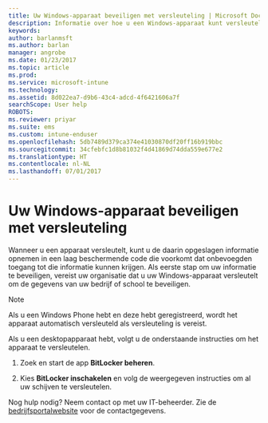 ```yaml
---
title: Uw Windows-apparaat beveiligen met versleuteling | Microsoft Docs
description: Informatie over hoe u een Windows-apparaat kunt versleutelen
keywords: 
author: barlanmsft
ms.author: barlan
manager: angrobe
ms.date: 01/23/2017
ms.topic: article
ms.prod: 
ms.service: microsoft-intune
ms.technology: 
ms.assetid: 8d022ea7-d9b6-43c4-adcd-4f6421606a7f
searchScope: User help
ROBOTS: 
ms.reviewer: priyar
ms.suite: ems
ms.custom: intune-enduser
ms.openlocfilehash: 5db7489d379ca374e41030870df20ff16b919bbc
ms.sourcegitcommit: 34cfebfc1d8b81032f4d41869d74dda559e677e2
ms.translationtype: HT
ms.contentlocale: nl-NL
ms.lasthandoff: 07/01/2017
---
```

# <a name="how-to-protect-your-windows-device-using-encryption"></a>Uw Windows-apparaat beveiligen met versleuteling

Wanneer u een apparaat versleutelt, kunt u de daarin opgeslagen informatie opnemen in een laag beschermende code die voorkomt dat onbevoegden toegang tot die informatie kunnen krijgen. Als eerste stap om uw informatie te beveiligen, vereist uw organisatie dat u uw Windows-apparaat versleutelt om de gegevens van uw bedrijf of school te beveiligen.

> [!Note]
> Als u een Windows Phone hebt en deze hebt geregistreerd, wordt het apparaat automatisch versleuteld als versleuteling is vereist.

Als u een desktopapparaat hebt, volgt u de onderstaande instructies om het apparaat te versleutelen.

1.  Zoek en start de app **BitLocker beheren**.

2.  Kies **BitLocker inschakelen** en volg de weergegeven instructies om al uw schijven te versleutelen.

Nog hulp nodig? Neem contact op met uw IT-beheerder. Zie de [bedrijfsportalwebsite](http://portal.manage.microsoft.com) voor de contactgegevens.
